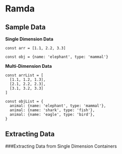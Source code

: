 # Ramda

## Sample Data

**Single Dimension Data**
```
const arr = [1.1, 2.2, 3.3]

const obj = {name: 'elephant', type: 'mammal'}
```
**Multi-Dimension Data**
```
const arrList = [
  [1.1, 1.2, 1.3],
  [2.1, 2.2, 2.3],
  [3.1, 3.2, 3.3]
]

const objList = {
  animal: {name: 'elephant', type: 'mammal'},
  animal: {name: 'shark', type: 'fish'},
  animal: {name: 'eagle', type: 'bird'},
}
```

## Extracting Data

###Extracting Data from Single Dimension Containers

####



<!--stackedit_data:
eyJoaXN0b3J5IjpbLTEzMDIyNzIwMjUsLTQyMjkwNTc2NSwtMT
EzMjE5Mzc2XX0=
-->